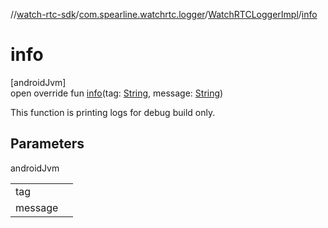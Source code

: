 //[watch-rtc-sdk](../../../index.md)/[com.spearline.watchrtc.logger](../index.md)/[WatchRTCLoggerImpl](index.md)/[info](info.md)

# info

[androidJvm]\
open override fun [info](info.md)(tag: [String](https://kotlinlang.org/api/latest/jvm/stdlib/kotlin/-string/index.html), message: [String](https://kotlinlang.org/api/latest/jvm/stdlib/kotlin/-string/index.html))

This function is printing logs for debug build only.

## Parameters

androidJvm

| | |
|---|---|
| tag |  |
| message |  |
